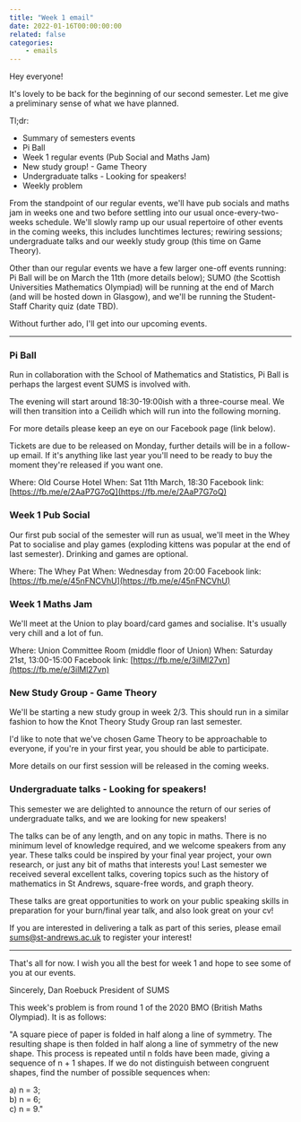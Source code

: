 ```yaml
---
title: "Week 1 email"
date: 2022-01-16T00:00:00:00
related: false
categories:
    - emails
---
```


Hey everyone!

It's lovely to be back for the beginning of our second semester. Let me give a preliminary sense of what we have planned.

Tl;dr:
- Summary of semesters events
- Pi Ball
- Week 1 regular events (Pub Social and Maths Jam)
- New study group! - Game Theory
- Undergraduate talks - Looking for speakers!
- Weekly problem

From the standpoint of our regular events, we'll have pub socials and maths jam in weeks one and two before settling into our usual once-every-two-weeks schedule. We'll slowly ramp up our usual repertoire of other events in the coming weeks, this includes lunchtimes lectures; rewiring sessions; undergraduate talks and our weekly study group (this time on Game Theory).

Other than our regular events we have a few larger one-off events running: Pi Ball will be on March the 11th (more details below); SUMO (the Scottish Universities Mathematics Olympiad) will be running at the end of March (and will be hosted down in Glasgow), and we'll be running the Student-Staff Charity quiz (date TBD).

Without further ado, I'll get into our upcoming events.

----------------

### Pi Ball
Run in collaboration with the School of Mathematics and Statistics, Pi Ball is perhaps the largest event SUMS is involved with.

The evening will start around 18:30-19:00ish with a three-course meal. We will then transition into a Ceilidh which will run into the following morning.

For more details please keep an eye on our Facebook page (link below).

Tickets are due to be released on Monday, further details will be in a follow-up email. If it's anything like last year you'll need to be ready to buy the moment they're released if you want one.

Where: Old Course Hotel
When: Sat 11th March, 18:30
Facebook link: [https://fb.me/e/2AaP7G7oQ](https://fb.me/e/2AaP7G7oQ)


### Week 1 Pub Social
Our first pub social of the semester will run as usual, we'll meet in the Whey Pat to socialise and play games (exploding kittens was popular at the end of last semester). Drinking and games are optional.

Where: The Whey Pat
When: Wednesday from 20:00
Facebook link: [https://fb.me/e/45nFNCVhU](https://fb.me/e/45nFNCVhU)


### Week 1 Maths Jam
We'll meet at the Union to play board/card games and socialise. It's usually very chill and a lot of fun.

Where: Union Committee Room (middle floor of Union)
When: Saturday 21st, 13:00-15:00
Facebook link: [https://fb.me/e/3ilMl27vn](https://fb.me/e/3ilMl27vn)


### New Study Group - Game Theory
We'll be starting a new study group in week 2/3. This should run in a similar fashion to how the Knot Theory Study Group ran last semester.

I'd like to note that we've chosen Game Theory to be approachable to everyone, if you're in your first year, you should be able to participate.

More details on our first session will be released in the coming weeks.


### Undergraduate talks - Looking for speakers!
This semester we are delighted to announce the return of our series of undergraduate talks, and we are looking for new speakers!

The talks can be of any length, and on any topic in maths. There is no minimum level of knowledge required, and we welcome speakers from any year. These talks could be inspired by your final year project, your own research, or just any bit of maths that interests you! Last semester we received several excellent talks, covering topics such as the history of mathematics in St Andrews, square-free words, and graph theory.

These talks are great opportunities to work on your public speaking skills in preparation for your burn/final year talk, and also look great on your cv!

If you are interested in delivering a talk as part of this series, please email <sums@st-andrews.ac.uk> to register your interest!

------------

That's all for now. I wish you all the best for week 1 and hope to see some of you at our events.

Sincerely,
Dan Roebuck
President of SUMS


This week's problem is from round 1 of the 2020 BMO (British Maths Olympiad). It is as follows:

"A square piece of paper is folded in half along a line of symmetry. The resulting shape is then folded in half along a line of symmetry of the new shape. This process is repeated until n folds have been made, giving a sequence of n + 1 shapes. If we do not distinguish between congruent shapes, find the number of possible sequences when:

a) n = 3;
<br>
b) n = 6;
<br>
c) n = 9."
<br>

